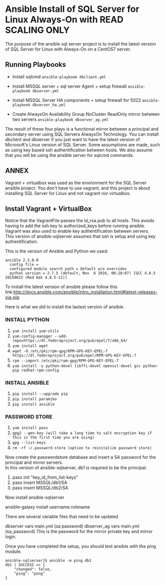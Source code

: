 # Ansible Install of SQL Server for Linux Always-On with READ SCALING ONLY


The purpose of the ansible sql server project is to install the latest version of SQL Server for Linux with Always-On on a CentOS7 server. 

## Running Playbooks

- Install sqlcmd
``` ansible-playbook dbclient.yml ```

- Install MSSQL server + sql server Agent + setup firewall
```ansible-playbook dbserver.yml```

- Install MSSQL Server HA components + setup firewall for 5022
```ansible-playbook dbserver_ha.yml```

- Create AlwaysOn Availability Group NoCluster ReadOnly mirror between two servers
```ansible-playbook dbserver_ag.yml```

The result of these four plays is a functional mirror between a principal and secondary server using SQL Servers AlwaysOn Technology. 
You can install dbclient and dbserver if you just want to have the latest version of Microsoft's Linux version of SQL Server. 
Some assumptions are made, such as using key based ssh authentification between hosts. We also assume that you will be using the 
ansible server for sqlcmd commands. 

## ANNEX

Vagrant + virtualbox was used as the environment for the SQL Server ansible project. 
You don't have to use vagrant, and this project is about installing SQL Server for Linux and not vagrant nor virtualbox.

## Install Vagrant + VirtualBox
Notice that the VagrantFile passes the id_rsa.pub to all hosts. This avoids having to add the ssh key to authorized_keys before running ansible.
Vagrant was also used to enable key authentification between servers.  
This version of ansible-sqlserver assumes that ssh is setup and using key authentification. 

This is the version of Ansible and Python we used:

```
ansible 2.3.0.0
  config file = 
  configured module search path = Default w/o overrides
  python version = 2.7.5 (default, Nov  6 2016, 00:28:07) [GCC 4.8.5 20150623 (Red Hat 4.8.5-11)]
```


To install the latest version of ansible please follow this link:http://docs.ansible.com/ansible/intro_installation.html#latest-releases-via-pip

Here is what we did to install the lastest version of ansible. 

### INSTALL PYTHON
1. ```yum install yum-utils```
2. ```yum-config-manager --add-repo=https://dl.fedoraproject.org/pub/epel/7/x86_64/```
3. ```yum install wget```
4. ```wget -O /etc/pki/rpm-gpg/RPM-GPG-KEY-EPEL-7 https://dl.fedoraproject.org/pub/epel/RPM-GPG-KEY-EPEL-7```
5. ```rpm --import /etc/pki/rpm-gpg/RPM-GPG-KEY-EPEL-7```
6. ```yum install -y python-devel libffi-devel openssl-devel gcc python-pip redhat-rpm-config```

### INSTALL ANSIBLE
1. ```pip install --upgrade pip```
2. ```pip install paramiko```
3. ```pip install ansible```


### PASSWORD STORE
1. ```yum install pass```
2. ```gpg2 --gen-key (will take a long time to salt encryption key if this is the first time you are using)```
3. ```gpg --list-keys```
4. ```rm -rf ~/.password-store (option to reinitalize password store)```

Now create the passwordstore database and insert a SA password for the principal and mirror servers.  
In this version of ansible-sqlserver, db1 is required to be the principal.
1. pass init "key_id_from_list-keys"
2. pass insert MSSQL/db1/SA
3. pass insert MSSQL/db2/SA


Now install ansible-sqlserver

ansible-galaxy install username.rolename

There are several variable files that need to be updated.

dbserver
 vars
   main.yml (sa password) 
dbserver_ag
  vars
   main.yml (sa_password) This is the password for the mirror private key and mirror login.
   
Once you have completed the setup, you should test ansible with the ping module.  

```
ansible-sqlserver]$ ansible -m ping db1
db1 | SUCCESS => {
    "changed": false, 
    "ping": "pong"
}
```
